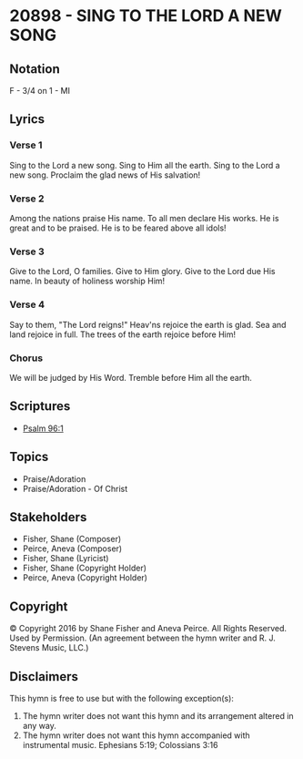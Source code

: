 # 20898 - SING TO THE LORD A NEW SONG

## Notation

F - 3/4 on 1 - MI

## Lyrics

### Verse 1

Sing to the Lord a new song. Sing to Him all the earth. Sing to the Lord a new song. Proclaim the glad news of His salvation!

### Verse 2

Among the nations praise His name. To all men declare His works. He is great and to be praised. He is to be feared above all idols!

### Verse 3

Give to the Lord, O families. Give to Him glory. Give to the Lord due His name. In beauty of holiness worship Him!

### Verse 4

Say to them, "The Lord reigns!" Heav'ns rejoice the earth is glad. Sea and land rejoice in full. The trees of the earth rejoice before Him!

### Chorus

We will be judged by His Word. Tremble before Him all the earth.


## Scriptures

- [Psalm 96:1](https://www.biblegateway.com/passage/?search=Psalm%2096%3A1)

## Topics

- Praise/Adoration
- Praise/Adoration - Of Christ

## Stakeholders

- Fisher, Shane (Composer)
- Peirce, Aneva (Composer)
- Fisher, Shane (Lyricist)
- Fisher, Shane (Copyright Holder)
- Peirce, Aneva (Copyright Holder)

## Copyright

© Copyright 2016 by Shane Fisher and Aneva Peirce. All Rights Reserved. Used by Permission.
(An agreement between the hymn writer and R. J. Stevens Music, LLC.)

## Disclaimers

This hymn is free to use but with the following exception(s):
1. The hymn writer does not want this hymn and its arrangement altered in any way.
2. The hymn writer does not want this hymn accompanied with instrumental music.
Ephesians 5:19; Colossians 3:16


